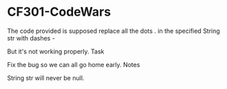 # CF301-CodeWars

The code provided is supposed replace all the dots . in the specified String str with dashes -

But it's not working properly.
Task

Fix the bug so we can all go home early.
Notes

String str will never be null.
